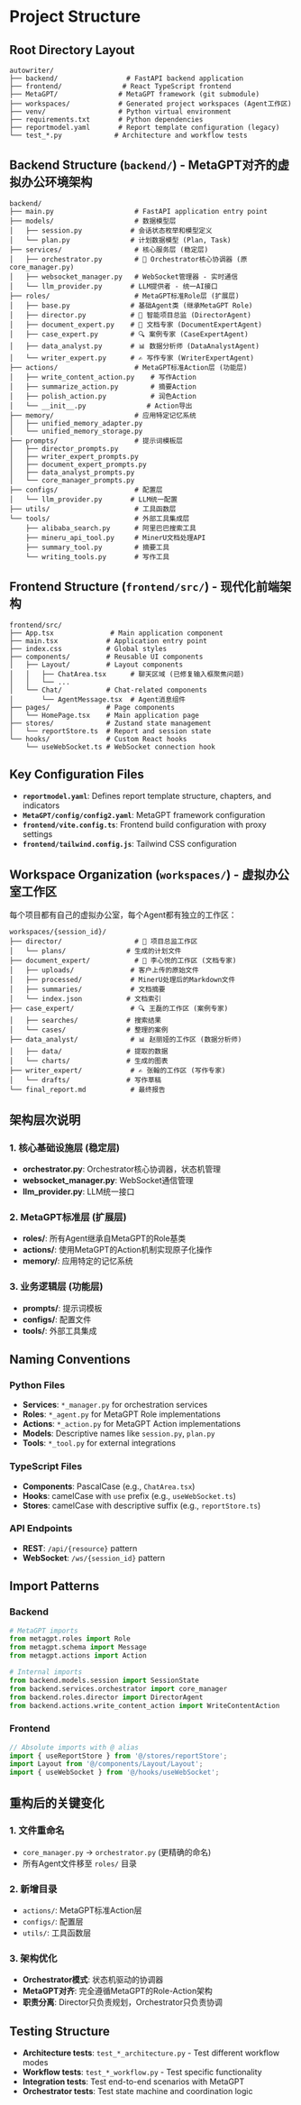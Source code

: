 # Project Structure

## Root Directory Layout

```
autowriter/
├── backend/                 # FastAPI backend application
├── frontend/               # React TypeScript frontend
├── MetaGPT/               # MetaGPT framework (git submodule)
├── workspaces/            # Generated project workspaces (Agent工作区)
├── venv/                  # Python virtual environment
├── requirements.txt       # Python dependencies
├── reportmodel.yaml       # Report template configuration (legacy)
└── test_*.py             # Architecture and workflow tests
```

## Backend Structure (`backend/`) - MetaGPT对齐的虚拟办公环境架构

```
backend/
├── main.py                    # FastAPI application entry point
├── models/                    # 数据模型层
│   ├── session.py            # 会话状态枚举和模型定义
│   └── plan.py               # 计划数据模型 (Plan, Task)
├── services/                  # 核心服务层 (稳定层)
│   ├── orchestrator.py        # 🎯 Orchestrator核心协调器 (原core_manager.py)
│   ├── websocket_manager.py   # WebSocket管理器 - 实时通信
│   └── llm_provider.py       # LLM提供者 - 统一AI接口
├── roles/                     # MetaGPT标准Role层 (扩展层)
│   ├── base.py               # 基础Agent类 (继承MetaGPT Role)
│   ├── director.py           # 🎯 智能项目总监 (DirectorAgent)
│   ├── document_expert.py    # 📄 文档专家 (DocumentExpertAgent)
│   ├── case_expert.py        # 🔍 案例专家 (CaseExpertAgent)
│   ├── data_analyst.py       # 📊 数据分析师 (DataAnalystAgent)
│   └── writer_expert.py      # ✍️ 写作专家 (WriterExpertAgent)
├── actions/                   # MetaGPT标准Action层 (功能层)
│   ├── write_content_action.py    # 写作Action
│   ├── summarize_action.py        # 摘要Action
│   ├── polish_action.py           # 润色Action
│   └── __init__.py               # Action导出
├── memory/                    # 应用特定记忆系统
│   ├── unified_memory_adapter.py
│   └── unified_memory_storage.py
├── prompts/                   # 提示词模板层
│   ├── director_prompts.py
│   ├── writer_expert_prompts.py
│   ├── document_expert_prompts.py
│   ├── data_analyst_prompts.py
│   └── core_manager_prompts.py
├── configs/                   # 配置层
│   └── llm_provider.py       # LLM统一配置
├── utils/                     # 工具函数层
└── tools/                     # 外部工具集成层
    ├── alibaba_search.py      # 阿里巴巴搜索工具
    ├── mineru_api_tool.py     # MinerU文档处理API
    ├── summary_tool.py        # 摘要工具
    └── writing_tools.py       # 写作工具
```

## Frontend Structure (`frontend/src/`) - 现代化前端架构

```
frontend/src/
├── App.tsx              # Main application component
├── main.tsx            # Application entry point
├── index.css           # Global styles
├── components/         # Reusable UI components
│   ├── Layout/         # Layout components
│   │   ├── ChatArea.tsx      # 聊天区域 (已修复输入框聚焦问题)
│   │   └── ...
│   └── Chat/           # Chat-related components
│       └── AgentMessage.tsx  # Agent消息组件
├── pages/              # Page components
│   └── HomePage.tsx    # Main application page
├── stores/             # Zustand state management
│   └── reportStore.ts  # Report and session state
└── hooks/              # Custom React hooks
    └── useWebSocket.ts # WebSocket connection hook
```

## Key Configuration Files

- **`reportmodel.yaml`**: Defines report template structure, chapters, and indicators
- **`MetaGPT/config/config2.yaml`**: MetaGPT framework configuration
- **`frontend/vite.config.ts`**: Frontend build configuration with proxy settings
- **`frontend/tailwind.config.js`**: Tailwind CSS configuration

## Workspace Organization (`workspaces/`) - 虚拟办公室工作区

每个项目都有自己的虚拟办公室，每个Agent都有独立的工作区：
```
workspaces/{session_id}/
├── director/                  # 🎯 项目总监工作区
│   └── plans/               # 生成的计划文件
├── document_expert/           # 📄 李心悦的工作区 (文档专家)
│   ├── uploads/              # 客户上传的原始文件
│   ├── processed/            # MinerU处理后的Markdown文件
│   ├── summaries/            # 文档摘要
│   └── index.json           # 文档索引
├── case_expert/              # 🔍 王磊的工作区 (案例专家)
│   ├── searches/            # 搜索结果
│   └── cases/               # 整理的案例
├── data_analyst/             # 📊 赵丽娅的工作区 (数据分析师)
│   ├── data/                # 提取的数据
│   └── charts/              # 生成的图表
├── writer_expert/            # ✍️ 张翰的工作区 (写作专家)
│   └── drafts/              # 写作草稿
└── final_report.md           # 最终报告
```

## 架构层次说明

### 1. 核心基础设施层 (稳定层)
- **orchestrator.py**: Orchestrator核心协调器，状态机管理
- **websocket_manager.py**: WebSocket通信管理
- **llm_provider.py**: LLM统一接口

### 2. MetaGPT标准层 (扩展层)
- **roles/**: 所有Agent继承自MetaGPT的Role基类
- **actions/**: 使用MetaGPT的Action机制实现原子化操作
- **memory/**: 应用特定的记忆系统

### 3. 业务逻辑层 (功能层)
- **prompts/**: 提示词模板
- **configs/**: 配置文件
- **tools/**: 外部工具集成

## Naming Conventions

### Python Files
- **Services**: `*_manager.py` for orchestration services
- **Roles**: `*_agent.py` for MetaGPT Role implementations
- **Actions**: `*_action.py` for MetaGPT Action implementations
- **Models**: Descriptive names like `session.py`, `plan.py`
- **Tools**: `*_tool.py` for external integrations

### TypeScript Files
- **Components**: PascalCase (e.g., `ChatArea.tsx`)
- **Hooks**: camelCase with `use` prefix (e.g., `useWebSocket.ts`)
- **Stores**: camelCase with descriptive suffix (e.g., `reportStore.ts`)

### API Endpoints
- **REST**: `/api/{resource}` pattern
- **WebSocket**: `/ws/{session_id}` pattern

## Import Patterns

### Backend
```python
# MetaGPT imports
from metagpt.roles import Role
from metagpt.schema import Message
from metagpt.actions import Action

# Internal imports
from backend.models.session import SessionState
from backend.services.orchestrator import core_manager
from backend.roles.director import DirectorAgent
from backend.actions.write_content_action import WriteContentAction
```

### Frontend
```typescript
// Absolute imports with @ alias
import { useReportStore } from '@/stores/reportStore';
import Layout from '@/components/Layout/Layout';
import { useWebSocket } from '@/hooks/useWebSocket';
```

## 重构后的关键变化

### 1. 文件重命名
- `core_manager.py` → `orchestrator.py` (更精确的命名)
- 所有Agent文件移至 `roles/` 目录

### 2. 新增目录
- `actions/`: MetaGPT标准Action层
- `configs/`: 配置层
- `utils/`: 工具函数层

### 3. 架构优化
- **Orchestrator模式**: 状态机驱动的协调器
- **MetaGPT对齐**: 完全遵循MetaGPT的Role-Action架构
- **职责分离**: Director只负责规划，Orchestrator只负责协调

## Testing Structure

- **Architecture tests**: `test_*_architecture.py` - Test different workflow modes
- **Workflow tests**: `test_*_workflow.py` - Test specific functionality
- **Integration tests**: Test end-to-end scenarios with MetaGPT
- **Orchestrator tests**: Test state machine and coordination logic